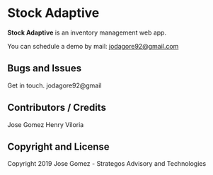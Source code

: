 # Stock Adaptive

**Stock Adaptive** is an inventory management web app.

You can schedule a demo by mail: jodagore92@gmail.com


## Bugs and Issues

Get in touch. jodagore92@gmail


## Contributors / Credits

Jose Gomez
Henry Viloria


## Copyright and License

Copyright 2019 Jose Gomez - Strategos Advisory and Technologies
